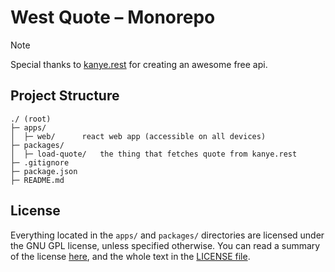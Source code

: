 # West Quote – Monorepo

> [!NOTE]
> Special thanks to [kanye.rest](https://github.com/ajzbc/kanye.rest) for creating an awesome free api.

## Project Structure

```
./ (root)
├─ apps/
│  ├─ web/		react web app (accessible on all devices)
├─ packages/
│  ├─ load-quote/	the thing that fetches quote from kanye.rest
├─ .gitignore
├─ package.json
├─ README.md
```

## License

Everything located in the `apps/` and `packages/` directories are licensed under the GNU GPL license, unless specified otherwise. You can read a summary of the license [here](https://choosealicense.com/licenses/gpl-3.0/), and the whole text in the [LICENSE file](./LICENSE).
